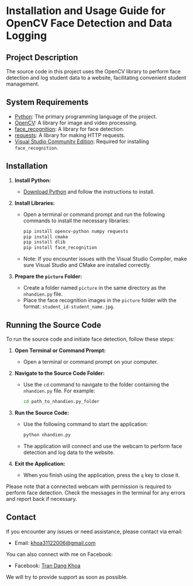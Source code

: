 # Installation and Usage Guide for OpenCV Face Detection and Data Logging

## Project Description

The source code in this project uses the OpenCV library to perform face detection and log student data to a website, facilitating convenient student management.

## System Requirements

- [Python](https://www.python.org/): The primary programming language of the project.
- [OpenCV](https://opencv.org/): A library for image and video processing.
- [face_recognition](https://github.com/ageitgey/face_recognition): A library for face detection.
- [requests](https://pypi.org/project/requests/): A library for making HTTP requests.
- [Visual Studio Community Edition](https://visualstudio.microsoft.com/visual-cpp-build-tools/): Required for installing `face_recognition`.

## Installation

1. **Install Python:**
   - [Download Python](https://www.python.org/downloads/) and follow the instructions to install.

2. **Install Libraries:**
   - Open a terminal or command prompt and run the following commands to install the necessary libraries:
     ```bash
     pip install opencv-python numpy requests
     pip install cmake
     pip install dlib
     pip install face_recognition
     ```

   - Note: If you encounter issues with the Visual Studio Compiler, make sure Visual Studio and CMake are installed correctly.

3. **Prepare the `picture` Folder:**
   - Create a folder named `picture` in the same directory as the `nhandien.py` file.
   - Place the face recognition images in the `picture` folder with the format: `student_id-student_name.jpg`.

## Running the Source Code

To run the source code and initiate face detection, follow these steps:

1. **Open Terminal or Command Prompt:**
   - Open a terminal or command prompt on your computer.

2. **Navigate to the Source Code Folder:**
   - Use the `cd` command to navigate to the folder containing the `nhandien.py` file. For example:
     ```bash
     cd path_to_nhandien.py_folder
     ```

3. **Run the Source Code:**
   - Use the following command to start the application:
     ```bash
     python nhandien.py
     ```

   - The application will connect and use the webcam to perform face detection and log data to the website.

4. **Exit the Application:**
   - When you finish using the application, press the `q` key to close it.

Please note that a connected webcam with permission is required to perform face detection. Check the messages in the terminal for any errors and report back if necessary.

## Contact

If you encounter any issues or need assistance, please contact via email:

- Email: [khoa31122006@gmail.com](mailto:khoa31122006@gmail.com)

You can also connect with me on Facebook:

- Facebook: [Tran Dang Khoa](https://www.facebook.com/100026315003067)

We will try to provide support as soon as possible.
